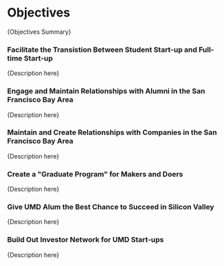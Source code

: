 # Objectives

{Objectives Summary}

### Facilitate the Transistion Between Student Start-up and Full-time Start-up

{Description here}

### Engage and Maintain Relationships with Alumni in the San Francisco Bay Area

{Description here}

### Maintain and Create Relationships with Companies in the San Francisco Bay Area

{Description here}

### Create a "Graduate Program" for Makers and Doers

{Description here}

### Give UMD Alum the Best Chance to Succeed in Silicon Valley

{Description here}

### Build Out Investor Network for UMD Start-ups

{Description here}